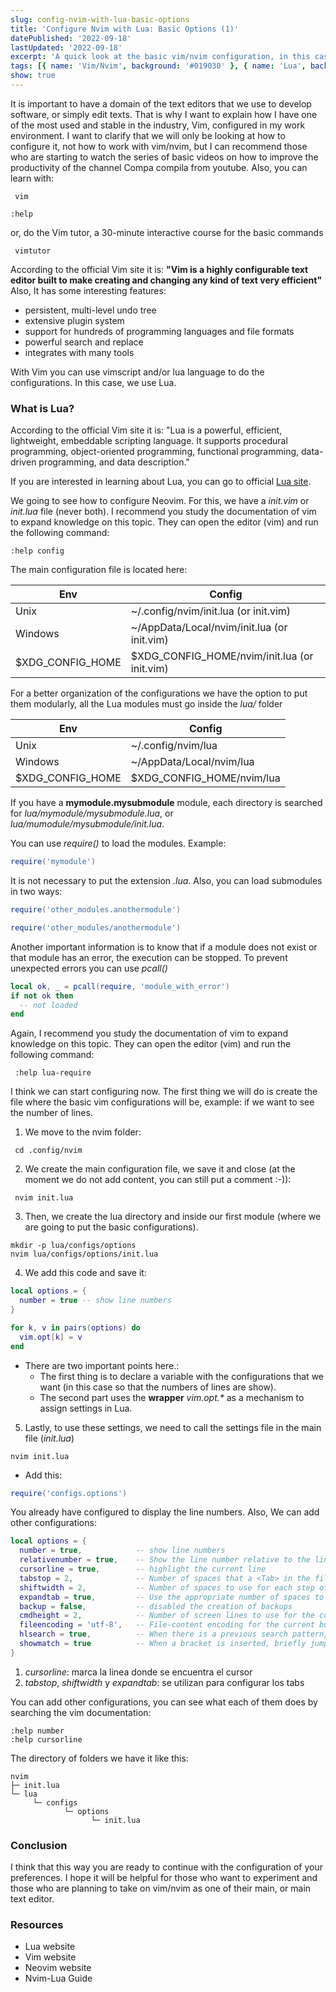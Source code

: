 ```yaml
---
slug: config-nvim-with-lua-basic-options
title: 'Configure Nvim with Lua: Basic Options (1)'
datePublished: '2022-09-18'
lastUpdated: '2022-09-18'
excerpt: 'A quick look at the basic vim/nvim configuration, in this case with tab settings, show line number, set relative line number and others'
tags: [{ name: 'Vim/Nvim', background: '#019030' }, { name: 'Lua', background: '#000080' }]
show: true
---
```


<script>
  import GenericLink from '$lib/components/Link/GenericLink.svelte';
</script>

It is important to have a domain of the text editors that we use to develop software, or simply edit texts.
That is why I want to explain how I have one of the most used and stable in the industry, Vim, configured in my work environment.
I want to clarify that we will only be looking at how to configure it, not how to work with vim/nvim, but I can recommend those who are starting to watch the series of basic videos on how to improve the productivity of the channel <GenericLink aria-label="Read a post about Twin Lens Reflex cameras" href="https://www.youtube.com/channel/UCEKs1YXXru5ZKwYh5QKS30w" target="_blank">Compa compila</GenericLink> from youtube. Also, you can learn with:

```shell
 vim

:help
```

or, do the Vim tutor, a 30-minute interactive course for the basic commands

```shell
 vimtutor
```

According to the official Vim site it is:
**"Vim is a highly configurable text editor built to make creating and changing any kind of text very efficient"**
Also, It has some interesting features:

- persistent, multi-level undo tree
- extensive plugin system
- support for hundreds of programming languages and file formats
- powerful search and replace
- integrates with many tools

With Vim you can use vimscript and/or lua language to do the configurations. In this case, we use Lua.

### What is Lua?

According to the official Vim site it is:
"Lua is a powerful, efficient, lightweight, embeddable scripting language. It supports procedural programming, object-oriented programming, functional programming, data-driven programming, and data description."

If you are interested in learning about Lua, you can go to official [Lua site](https://www.lua.org/).

We going to see how to configure Neovim. For this, we have a _init.vim_ or _init.lua_ file (never both). I recommend you study the documentation of vim to expand knowledge on this topic. They can open the editor (vim) and run the following command:

```shell
:help config
```

The main configuration file is located here:

| Env              | Config                                       |
| ---------------- | -------------------------------------------- |
| Unix             | ~/.config/nvim/init.lua (or init.vim)        |
| Windows          | ~/AppData/Local/nvim/init.lua (or init.vim)  |
| $XDG_CONFIG_HOME | $XDG_CONFIG_HOME/nvim/init.lua (or init.vim) |

For a better organization of the configurations we have the option to put them modularly, all the Lua modules must go inside the _lua/_ folder

| Env              | Config                    |
| ---------------- | ------------------------- |
| Unix             | ~/.config/nvim/lua        |
| Windows          | ~/AppData/Local/nvim/lua  |
| $XDG_CONFIG_HOME | $XDG_CONFIG_HOME/nvim/lua |

If you have a **mymodule.mysubmodule** module, each directory is searched for _lua/mymodule/mysubmodule.lua_, or _lua/mumodule/mysubmodule/init.lua_.

You can use _require()_ to load the modules. Example:

```lua
require('mymodule')
```

It is not necessary to put the extension _.lua_. Also, you can load submodules in two ways:

```lua
require('other_modules.anothermodule')
```

```lua
require('other_modules/anothermodule')
```

Another important information is to know that if a module does not exist or that module has an error, the execution can be stopped. To prevent unexpected errors you can use _pcall()_

```lua
local ok, _ = pcall(require, 'module_with_error')
if not ok then
  -- not loaded
end
```

Again, I recommend you study the documentation of vim to expand knowledge on this topic. They can open the editor (vim) and run the following command:

```shell
 :help lua-require
```

I think we can start configuring now. The first thing we will do is create the file where the basic vim configurations will be, example: if we want to see the number of lines.

1. We move to the nvim folder:

```shell
 cd .config/nvim
```

2. We create the main configuration file, we save it and close (at the moment we do not add content, you can still put a comment :-)):

```shell
 nvim init.lua
```

3. Then, we create the lua directory and inside our first module (where we are going to put the basic configurations).

```shell
mkdir -p lua/configs/options
nvim lua/configs/options/init.lua
```

4. We add this code and save it:

```lua
local options = {
  number = true -- show line numbers
}

for k, v in pairs(options) do
  vim.opt[k] = v
end
```

- There are two important points here.:
  - The first thing is to declare a variable with the configurations that we want (in this case so that the numbers of lines are show).
  - The second part uses the **wrapper** _vim.opt.\*_ as a mechanism to assign settings in Lua.

5. Lastly, to use these settings, we need to call the settings file in the main file (_init.lua_)

```shell
nvim init.lua
```

- Add this:

```lua
require('configs.options')
```

You already have configured to display the line numbers. Also, We can add other configurations:

```lua
local options = {
  number = true,            -- show line numbers
  relativenumber = true,    -- Show the line number relative to the line with the cursor in front of each line
  cursorline = true,        -- highlight the current line
  tabstop = 2,              -- Number of spaces that a <Tab> in the file counts for
  shiftwidth = 2,           -- Number of spaces to use for each step of (auto)indent
  expandtab = true,         -- Use the appropriate number of spaces to insert a <Tab>
  backup = false,           -- disabled the creation of backups
  cmdheight = 2,            -- Number of screen lines to use for the command-line
  fileencoding = 'utf-8',   -- File-content encoding for the current buffer
  hlsearch = true,          -- When there is a previous search pattern, highlight all its matches
  showmatch = true          -- When a bracket is inserted, briefly jump to the matching one
}
```

1. _cursorline_: marca la linea donde se encuentra el cursor
2. _tabstop_, _shiftwidth_ y _expandtab_: se utilizan para configurar los tabs

You can add other configurations, you can see what each of them does by searching the vim documentation:

```shell
:help number
:help cursorline
```

The directory of folders we have it like this:

```
nvim
├─ init.lua
└─ lua
     └─ configs
            └─ options
                  └─ init.lua
```

### Conclusion

I think that this way you are ready to continue with the configuration of your preferences. I hope it will be helpful for those who want to experiment and those who are planning to take on vim/nvim as one of their main, or main text editor.

### Resources

- <GenericLink aria-label="Read about Lua" href="https://www.lua.org/" target="_blank">Lua website</GenericLink>
- <GenericLink aria-label="Read about Vim" href="https://www.vim.org/" target="_blank">Vim website</GenericLink>
- <GenericLink aria-label="Read about Neovim" href="https://neovim.io/" target="_blank">Neovim website</GenericLink>
- <GenericLink aria-label="Read about Neovim-Lua" href="https://github.com/nanotee/nvim-lua-guide" target="_blank">Nvim-Lua Guide</GenericLink>
